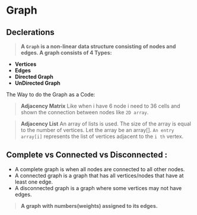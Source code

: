# Graph

## Declerations 

>**A `Graph` is a non-linear data structure consisting of nodes and edges. A graph consists of 4 Types:**

* **Vertices**
* **Edges**
* **Directed Graph**
* **UnDirected Graph**

The Way to do the Graph as a Code:

>**Adjacency Matrix** Like when i have 6 node i need to 36 cells and shown the connection between nodes like `2D array`.

>**Adjacency List** An array of lists is used. The size of the array is equal to the number of vertices. Let the array be an array[]. `An entry array[i]` represents the list of vertices adjacent to the `i th` vertex. 


## Complete vs Connected vs Disconnected :
* A complete graph is when all nodes are connected to all other nodes.
* A connected graph is a graph that has all vertices/nodes that have at least one edge.
* A disconnected graph is a graph where some vertices may not have edges.

>**A graph with numbers(weights) assigned to its edges.**

